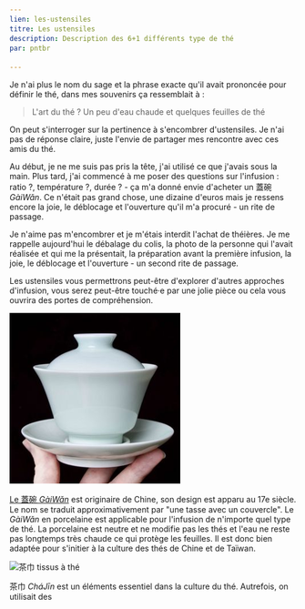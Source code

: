 ```yaml
---
lien: les-ustensiles
titre: Les ustensiles
description: Description des 6+1 différents type de thé
par: pntbr

---
```


Je n'ai plus le nom du sage et la phrase exacte qu'il avait prononcée pour définir le thé, dans mes souvenirs ça ressemblait à :

> L'art du thé ? Un peu d'eau chaude et quelques feuilles de thé

On peut s'interroger sur la pertinence à s'encombrer d'ustensiles. Je n'ai pas de réponse claire, juste l'envie de partager mes rencontre avec ces amis du thé.

Au début, je ne me suis pas pris la tête, j'ai utilisé ce que j'avais sous la main. Plus tard, j'ai commencé à me poser des questions sur l'infusion : ratio ?, température ?, durée ? - ça m'a donné envie d'acheter un 蓋碗 _GàiWǎn_. Ce n'était pas grand chose, une dizaine d'euros mais je ressens encore la joie, le déblocage et l'ouverture qu'il m'a procuré - un rite de passage.

Je n'aime pas m'encombrer et je m'étais interdit l'achat de théières. Je me rappelle aujourd'hui le débalage du colis, la photo de la personne qui l'avait réalisée et qui me la présentait, la préparation avant la première infusion, la joie, le déblocage et l'ouverture - un second rite de passage.

Les ustensiles vous permettrons peut-être d'explorer d'autres approches d'infusion, vous serez peut-être touché·e par une jolie pièce ou cela vous ouvrira des portes de compréhension. 

![Gaiwan JingdeZhen](/assets/media/ustensiles_gaiwan.jpg)

[Le 蓋碗  _GàiWǎn_](./ressources/gai-wan-pao-fa) est originaire de Chine, son design est apparu au 17e siècle. Le nom se traduit approximativement par "une tasse avec un couvercle". Le _GàiWǎn_ en porcelaine est applicable pour l'infusion de n'importe quel type de thé. La porcelaine est neutre et ne modifie pas les thés et l'eau ne reste pas longtemps très chaude ce qui protège les feuilles. Il est donc bien adaptée pour s'initier à la culture des thés de Chine et de Taïwan.

![茶巾 tissus à thé](/assets/media/ustensiles_茶巾.jpg)

茶巾 _CháJīn_ est un éléments essentiel dans la culture du thé. Autrefois, on utilisait des 